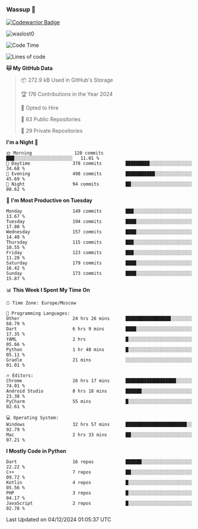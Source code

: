 ### Wassup 👋

[![Codewarrior Badge](https://www.codewars.com/users/waslost/badges/small)](https://www.codewars.com/users/waslost)

<p align="left"> <img src="https://komarev.com/ghpvc/?username=waslost0" alt="waslost0" /></p>

<!--START_SECTION:waka-->
![Code Time](http://img.shields.io/badge/Code%20Time-5%2C119%20hrs%2020%20mins-blue)

![Lines of code](https://img.shields.io/badge/From%20Hello%20World%20I%27ve%20Written-1.5%20million%20lines%20of%20code-blue)

**🐱 My GitHub Data** 

> 📦 272.9 kB Used in GitHub's Storage 
 > 
> 🏆 176 Contributions in the Year 2024
 > 
> 💼 Opted to Hire
 > 
> 📜 63 Public Repositories 
 > 
> 🔑 29 Private Repositories 
 > 
**I'm a Night 🦉** 

```text
🌞 Morning                120 commits         ███░░░░░░░░░░░░░░░░░░░░░░   11.01 % 
🌆 Daytime                378 commits         █████████░░░░░░░░░░░░░░░░   34.68 % 
🌃 Evening                498 commits         ███████████░░░░░░░░░░░░░░   45.69 % 
🌙 Night                  94 commits          ██░░░░░░░░░░░░░░░░░░░░░░░   08.62 % 
```
📅 **I'm Most Productive on Tuesday** 

```text
Monday                   149 commits         ███░░░░░░░░░░░░░░░░░░░░░░   13.67 % 
Tuesday                  194 commits         ████░░░░░░░░░░░░░░░░░░░░░   17.80 % 
Wednesday                157 commits         ████░░░░░░░░░░░░░░░░░░░░░   14.40 % 
Thursday                 115 commits         ███░░░░░░░░░░░░░░░░░░░░░░   10.55 % 
Friday                   123 commits         ███░░░░░░░░░░░░░░░░░░░░░░   11.28 % 
Saturday                 179 commits         ████░░░░░░░░░░░░░░░░░░░░░   16.42 % 
Sunday                   173 commits         ████░░░░░░░░░░░░░░░░░░░░░   15.87 % 
```


📊 **This Week I Spent My Time On** 

```text
🕑︎ Time Zone: Europe/Moscow

💬 Programming Languages: 
Other                    24 hrs 26 mins      █████████████████░░░░░░░░   68.79 % 
Dart                     6 hrs 9 mins        ████░░░░░░░░░░░░░░░░░░░░░   17.35 % 
YAML                     2 hrs               █░░░░░░░░░░░░░░░░░░░░░░░░   05.66 % 
Python                   1 hr 48 mins        █░░░░░░░░░░░░░░░░░░░░░░░░   05.11 % 
Gradle                   21 mins             ░░░░░░░░░░░░░░░░░░░░░░░░░   01.01 % 

🔥 Editors: 
Chrome                   26 hrs 17 mins      ███████████████████░░░░░░   74.01 % 
Android Studio           8 hrs 18 mins       ██████░░░░░░░░░░░░░░░░░░░   23.38 % 
PyCharm                  55 mins             █░░░░░░░░░░░░░░░░░░░░░░░░   02.61 % 

💻 Operating System: 
Windows                  32 hrs 57 mins      ███████████████████████░░   92.79 % 
Mac                      2 hrs 33 mins       ██░░░░░░░░░░░░░░░░░░░░░░░   07.21 % 
```

**I Mostly Code in Python** 

```text
Dart                     16 repos            ██████░░░░░░░░░░░░░░░░░░░   22.22 % 
C++                      7 repos             ██░░░░░░░░░░░░░░░░░░░░░░░   09.72 % 
Kotlin                   4 repos             █░░░░░░░░░░░░░░░░░░░░░░░░   05.56 % 
PHP                      3 repos             █░░░░░░░░░░░░░░░░░░░░░░░░   04.17 % 
JavaScript               2 repos             █░░░░░░░░░░░░░░░░░░░░░░░░   02.78 % 
```




 Last Updated on 04/12/2024 01:05:37 UTC
<!--END_SECTION:waka-->

